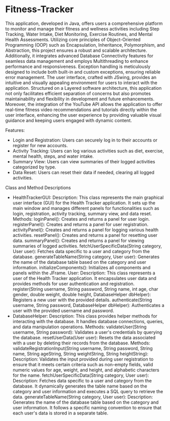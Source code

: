 ﻿# Fitness-Tracker
This application, developed in Java, offers users a comprehensive platform to monitor and manage their fitness and wellness activities including Step Tracking, Water Intake, Diet Monitoring, Exercise Routines, and Mental Health Assessments. Utilizing core principles of Object-Oriented Programming (OOP) such as Encapsulation, Inheritance, Polymorphism, and Abstraction, this project ensures a robust and scalable architecture. Additionally, it integrates advanced Database Connectivity features for seamless data management and employs Multithreading to enhance performance and responsiveness. Exception handling is meticulously designed to include both built-in and custom exceptions, ensuring reliable error management. The user interface, crafted with JSwing, provides an intuitive and visually appealing environment for users to interact with the application. Structured on a Layered software architecture, this application not only facilitates efficient separation of concerns but also promotes maintainability and flexibility in development and future enhancements. Moreover, the integration of the YouTube API allows the application to offer real-time fitness video recommendations and tutorials directly within the user interface, enhancing the user experience by providing valuable visual guidance and keeping users engaged with dynamic content.

Features:
- Login and Registration: Users can securely log in to their accounts or register for new accounts.
- Activity Tracking: Users can log various activities such as diet, exercise, mental health, steps, and water intake.
- Summary View: Users can view summaries of their logged activities categorized by type.
- Data Reset: Users can reset their data if needed, clearing all logged activities.

Class and Method Descriptions
- HealthTrackerGUI:
Description: This class represents the main graphical user interface (GUI) for the Health Tracker application. It sets up the main window and manages different panels for functionalities such as login, registration, activity tracking, summary view, and data reset.
Methods:
loginPanel(): Creates and returns a panel for user login.
registerPanel(): Creates and returns a panel for user registration.
activityPanel(): Creates and returns a panel for logging various health activities.
resetPanel(): Creates and returns a panel for resetting user data.
summaryPanel(): Creates and returns a panel for viewing summaries of logged activities.
fetchUserSpecificData(String category, User user): Fetches data specific to a user and category from the database.
generateTableName(String category, User user): Generates the name of the database table based on the category and user information.
initializeComponents(): Initializes all components and panels within the JFrame.
User:
Description: This class represents a user of the Health Tracker application. It encapsulates user data and provides methods for user authentication and registration.
register(String username, String password, String name, int age, char gender, double weight, double height, DatabaseHelper dbHelper): Registers a new user with the provided details.
authenticate(String username, String password, DatabaseHelper dbHelper): Authenticates a user with the provided username and password.
- DatabaseHelper:
Description: This class provides helper methods for interacting with the database. It handles database connections, queries, and data manipulation operations.
Methods:
validateUser(String username, String password): Validates a user's credentials by querying the database.
resetUserData(User user): Resets the data associated with a user by deleting their records from the database.
Methods:
validateRegistrationInput(String username, String password, String name, String ageString, String weightString, String heightString):
Description: Validates the input provided during user registration to ensure that it meets certain criteria such as non-empty fields, valid numeric values for age, weight, and height, and alphabetic characters for the name.
fetchUserSpecificData(String category, User user):
Description: Fetches data specific to a user and category from the database. It dynamically generates the table name based on the category and user information and executes a SQL query to retrieve the data.
generateTableName(String category, User user):
Description: Generates the name of the database table based on the category and user information. It follows a specific naming convention to ensure that each user's data is stored in a separate table.
